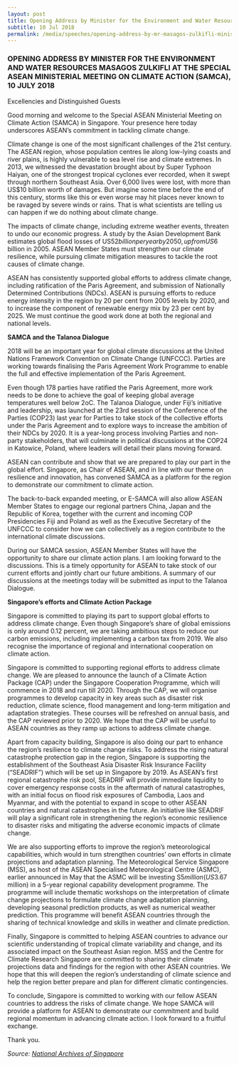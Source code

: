```yaml
---
layout: post
title: Opening Address by Minister for the Environment and Water Resources Masagos Zulkifli at the Special ASEAN Ministerial Meeting on Climate Action (SAMCA)
subtitle: 10 Jul 2018
permalink: /media/speeches/opening-address-by-mr-masagos-zulkifli-minister-for-the-environment-and-water-resources-at-the-special-asean-ministerial-meeting-on-climate-action-(samca)-10-july-2018
---
```

### OPENING ADDRESS BY MINISTER FOR THE ENVIRONMENT AND WATER RESOURCES MASAGOS ZULKIFLI AT THE SPECIAL ASEAN MINISTERIAL MEETING ON CLIMATE ACTION (SAMCA), 10 JULY 2018

Excellencies and Distinguished Guests

Good morning and welcome to the Special ASEAN Ministerial Meeting on Climate Action (SAMCA) in Singapore. Your presence here today underscores ASEAN’s commitment in tackling climate change.

Climate change is one of the most significant challenges of the 21st century.  The ASEAN region, whose population centres lie along low-lying coasts and river plains, is highly vulnerable to sea level rise and climate extremes.  In 2013, we witnessed the devastation brought about by Super Typhoon Haiyan, one of the strongest tropical cyclones ever recorded, when it swept through northern Southeast Asia.  Over 6,000 lives were lost, with more than US$10 billion worth of damages. But imagine some time before the end of this century, storms like this or even worse may hit places never known to be ravaged by severe winds or rains. That is what scientists are telling us can happen if we do nothing about climate change.

The impacts of climate change, including extreme weather events, threaten to undo our economic progress. A study by the Asian Development Bank estimates global flood losses of US$52 billion per year by 2050, up from US$6 billion in 2005. ASEAN Member States must strengthen our climate resilience, while pursuing climate mitigation measures to tackle the root causes of climate change.

ASEAN has consistently supported global efforts to address climate change, including ratification of the Paris Agreement, and submission of Nationally Determined Contributions (NDCs). ASEAN is pursuing efforts to reduce energy intensity in the region by 20 per cent from 2005 levels by 2020, and to increase the component of renewable energy mix by 23 per cent by 2025.  We must continue the good work done at both the regional and national levels.

**SAMCA and the Talanoa Dialogue**

2018 will be an important year for global climate discussions at the United Nations Framework Convention on Climate Change (UNFCCC).  Parties are working towards finalising the Paris Agreement Work Programme to enable the full and effective implementation of the Paris Agreement.

Even though 178 parties have ratified the Paris Agreement, more work needs to be done to achieve the goal of keeping global average temperatures well below 2oC.  The Talanoa Dialogue, under Fiji’s initiative and leadership, was launched at the 23rd session of the Conference of the Parties (COP23) last year for Parties to take stock of the collective efforts under the Paris Agreement and to explore ways to increase the ambition of their NDCs by 2020.  It is a year-long process involving Parties and non-party stakeholders, that will culminate in political discussions at the COP24 in Katowice, Poland, where leaders will detail their plans moving forward.

ASEAN can contribute and show that we are prepared to play our part in the global effort. Singapore, as Chair of ASEAN, and in line with our theme on resilience and innovation, has convened SAMCA as a platform for the region to demonstrate our commitment to climate action.

The back-to-back expanded meeting, or E-SAMCA will also allow ASEAN Member States to engage our regional partners China, Japan and the Republic of Korea, together with the current and incoming COP Presidencies Fiji and Poland as well as the Executive Secretary of the UNFCCC to consider how we can collectively as a region contribute to the international climate discussions.

During our SAMCA session, ASEAN Member States will have the opportunity to share our climate action plans.  I am looking forward to the discussions.  This is a timely opportunity for ASEAN to take stock of our current efforts and jointly chart our future ambitions.  A summary of our discussions at the meetings today will be submitted as input to the Talanoa Dialogue.

**Singapore’s efforts and Climate Action Package**

Singapore is committed to playing its part to support global efforts to address climate change.  Even though Singapore’s share of global emissions is only around 0.12 percent, we are taking ambitious steps to reduce our carbon emissions, including implementing a carbon tax from 2019.  We also recognise the importance of regional and international cooperation on climate action.

Singapore is committed to supporting regional efforts to address climate change.  We are pleased to announce the launch of a Climate Action Package (CAP) under the Singapore Cooperation Programme, which will commence in 2018 and run till 2020.  Through the CAP, we will organise programmes to develop capacity in key areas such as disaster risk reduction, climate science, flood management and long-term mitigation and adaptation strategies.  These courses will be refreshed on annual basis, and the CAP reviewed prior to 2020.  We hope that the CAP will be useful to ASEAN countries as they ramp up actions to address climate change.

Apart from capacity building, Singapore is also doing our part to enhance the region’s resilience to climate change risks.  To address the rising natural catastrophe protection gap in the region, Singapore is supporting the establishment of the Southeast Asia Disaster Risk Insurance Facility (“SEADRIF”) which will be set up in Singapore by 2019.  As ASEAN’s first regional catastrophe risk pool, SEADRIF will provide immediate liquidity to cover emergency response costs in the aftermath of natural catastrophes, with an initial focus on flood risk exposures of Cambodia, Laos and Myanmar, and with the potential to expand in scope to other ASEAN countries and natural catastrophes in the future.  An initiative like SEADRIF will play a significant role in strengthening the region’s economic resilience to disaster risks and mitigating the adverse economic impacts of climate change.

We are also supporting efforts to improve the region’s meteorological capabilities, which would in turn strengthen countries’ own efforts in climate projections and adaptation planning.  The Meteorological Service Singapore (MSS), as host of the ASEAN Specialised Meteorological Centre (ASMC), earlier announced in May that the ASMC will be investing S$5 million (US$3.67 million) in a 5-year regional capability development programme.  The programme will include thematic workshops on the interpretation of climate change projections to formulate climate change adaptation planning, developing seasonal prediction products, as well as numerical weather prediction. This programme will benefit ASEAN countries through the sharing of technical knowledge and skills in weather and climate prediction.

Finally, Singapore is committed to helping ASEAN countries to advance our scientific understanding of tropical climate variability and change, and its associated impact on the Southeast Asian region.  MSS and the Centre for Climate Research Singapore are committed to sharing their climate projections data and findings for the region with other ASEAN countries.  We hope that this will deepen the region’s understanding of climate science and help the region better prepare and plan for different climatic contingencies.

To conclude, Singapore is committed to working with our fellow ASEAN countries to address the risks of climate change. We hope SAMCA will provide a platform for ASEAN to demonstrate our commitment and build regional momentum in advancing climate action.  I look forward to a fruitful exchange.

Thank you. 


*Source: [National Archives of Singapore](https://www.nas.gov.sg/archivesonline/data/pdfdoc/MSE_20180710005.pdf)*
